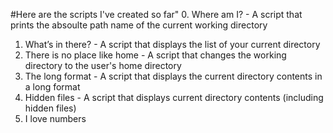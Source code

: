 #Here are the scripts I've created so far"
0. Where am I? - A script that prints the absoulte path name of the current working directory 
1. What’s in there? - A script that displays the list of your current directory 
2. There is no place like home - A script that changes the working directory to the user's home directory 
3. The long format - A script that displays the current directory contents in a long format 
4. Hidden files - A script that displays current directory contents (including hidden files) 
5. I love numbers

